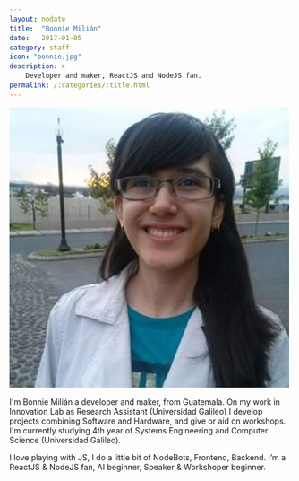 ```yaml
---
layout: nodate
title:  "Bonnie Milián"
date:   2017-01-05
category: staff
icon: "bonnie.jpg"
description: >
    Developer and maker, ReactJS and NodeJS fan.
permalink: /:categories/:title.html
---
```


![Bonnie Milián](/assets/img/staff/bonnie.jpg)

I'm Bonnie Milián a developer and maker, from Guatemala. On my work in Innovation Lab as Research Assistant (Universidad Galileo) I develop projects combining Software and Hardware, and  give or aid on workshops.
I'm currently studying 4th year of Systems Engineering and Computer Science (Universidad Galileo).
 
I love playing with JS, I do a little bit of NodeBots, Frontend, Backend.
I’m a ReactJS & NodeJS fan, AI beginner, Speaker & Workshoper beginner.